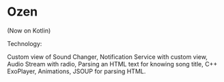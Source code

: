 # Ozen
(Now on Kotlin)

Technology:

Custom view of Sound Changer,
Notification Service with custom view,
Audio Stream with radio,
Parsing an HTML text for knowing song title,
C++ ExoPlayer,
Animations, JSOUP for parsing HTML.
